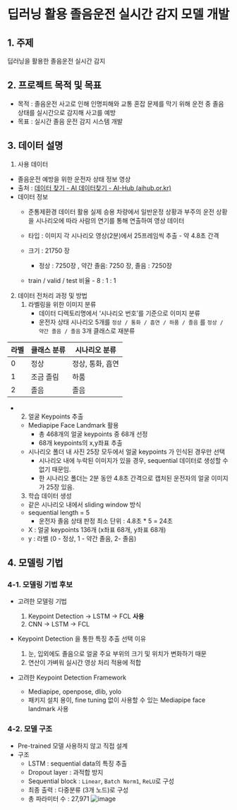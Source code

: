 # 딥러닝 활용 졸음운전 실시간 감지 모델 개발

## 1. 주제

딥러닝을 활용한 졸음운전 실시간 감지 

## 2. 프로젝트 목적 및 목표

- 목적 : 졸음운전 사고로 인해 인명피해와 교통 혼잡 문제를 막기 위해 운전 중 졸음 상태를 실시간으로 감지해 사고를 예방
- 목표 : 실시간 졸음 운전 감지 시스템 개발

## 3. 데이터 설명

1. 사용 데이터 
- 졸음운전 예방을 위한 운전자 상태 정보 영상   
- 출처 : [데이터 찾기 - AI 데이터찾기 - AI-Hub (aihub.or.kr)](https://aihub.or.kr/aihubdata/data/view.do?currMenu=115&topMenu=100&aihubDataSe=data&dataSetSn=173)
- 데이터 정보
    - 준통제환경 데이터 활용
         실제 승용 차량에서 일반운정 상황과 부주의 운전 상황을 시나리오에 따라 사람의 연기를 통해 연출하여 영상 데이터
        
    - 타입 : 이미지
         각 시나리오 영상(2분)에서 25프레임씩 추출 - 약 4.8초 간격
        
    - 크기 : 21750 장
        - 정상 : 7250장 ,  약간 졸음: 7250 장, 졸음 : 7250장
    - train / valid / test 비율  - 8 : 1 : 1
    
2. 데이터 전처리 과정 및 방법
    1. 라벨링을 위한 이미지 분류
        - 데이터 디렉토리명에서 ‘시나리오 번호’를 기준으로 이미지 분류
        - 운전자 상태 시나리오 5개를 `정상 / 통화 / 흡연 / 하품 / 졸음` 를 `정상 / 약간 졸음 / 졸음` 3개 클래스로 재분류
                

| 라벨  | 클래스 분류 | 시나리오 분류 |
| --- | --- | --- |
| 0 | 정상 | 정상, 통화, 흡연 |
| 1 | 조금 졸림 | 하품 |
| 2 | 졸음 | 졸음 |


- 
    2. 얼굴 Keypoints 추출  
    - Mediapipe Face Landmark 활용
        - 총 468개의 얼굴 keypoints 중 68개 선정
        - 68개 keypoints의 x,y좌표 추출
    - 시나리오 폴더 내 사진 25장 모두에서 얼굴 keypoints 가 인식된 경우만 선택
        - 시나리오 내에 누락된 이미지가 있을 경우, sequential 데이터로 생성할 수 없기 때문임.
        - 한 시나리오 폴더는 2분 동안 4.8초 간격으로 캡처된 운전자의 얼굴 이미지가 25장 있음.
    3. 학습 데이터 생성 
    - 같은 시나리오 내에서 sliding window 방식
    - sequential length  = 5
        - 운전자 졸음 상태 판정 최소 단위 : 4.8초 * 5 = 24초   
    - X  : 얼굴 keypoints 136개 (x좌표 68개, y좌표 68개)
    - y :  라벨 (0 - 정상, 1 - 약간 졸음,  2- 졸음)


## 4.  모델링 기법
### 4-1. 모델링 기법 후보 
- 고려한 모델링 기법
    1. Keypoint Detection → LSTM → FCL   **사용**
    2. CNN → LSTM → FCL 
    
- Keypoint Detection 을 통한 특징 추출 선택 이유
    
     1. 눈, 입외에도 졸음으로 얼굴 주요 부위의 크기 및 위치가 변화하기 때문
     2. 연산이 가벼워 실시간 영상 처리 적용에 적합
    
- 고려한 Keypoint Detection Framework
    - Mediapipe, openpose, dlib, yolo
    - 패키지 설치 용이, fine tuning 없이 사용할 수 있는 Mediapipe face landmark 사용

### 4-2. 모델 구조
- Pre-trained 모델 사용하지 않고 직접 설계
- 구조
    - LSTM : sequential data의 특징 추출
    - Dropout layer :  과적합 방지
    - Sequential block : `Linear`, `Batch Norm1`, `ReLU`로 구성
    - 최종 출력 : 다중분류 (3개 노드)로 구성
    - 총 파라미터 수 : 27,971
  ![image](https://github.com/Playdata-G-DA35/DA35-4th---DriverDrowsinessDetection/assets/156928146/2f8d2707-b62f-4a8c-a31f-89c8912c0760)

